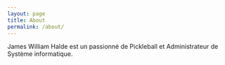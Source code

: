 ```yaml
---
layout: page
title: About
permalink: /about/
---
```


James William Halde est un passionné de Pickleball et Administrateur de Système informatique.
